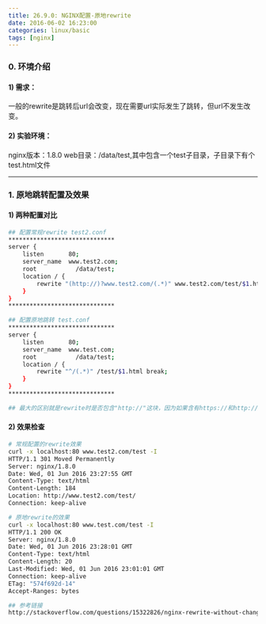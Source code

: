 ```yaml
---
title: 26.9.0: NGINX配置-原地rewrite
date: 2016-06-02 16:23:00
categories: linux/basic
tags: [nginx]
---
```


### 0. 环境介绍
#### 1) 需求：
一般的rewrite是跳转后url会改变，现在需要url实际发生了跳转，但url不发生改变。
#### 2) 实验环境：
nginx版本：1.8.0
web目录：/data/test,其中包含一个test子目录，子目录下有个test.html文件

---

### 1. 原地跳转配置及效果
#### 1) 两种配置对比
``` bash
## 配置常规rewrite test2.conf
******************************
server {
    listen       80;
    server_name  www.test2.com;
    root           /data/test;
    location / {
        rewrite "(http://)?www.test2.com/(.*)" www.test2.com/test/$1.html last;
    }
}
******************************

## 配置原地跳转 test.conf
******************************
server {
    listen       80;
    server_name  www.test.com;
    root           /data/test;
    location / {
        rewrite "^/(.*)" /test/$1.html break;
    }
}
******************************

## 最大的区别就是rewrite时是否包含"http://"这块，因为如果含有https://和http://，匹配过程会停止，同时跳转到目标域名上去。
```

#### 2) 效果检查
``` bash
# 常规配置的rewrite效果
curl -x localhost:80 www.test2.com/test -I
HTTP/1.1 301 Moved Permanently
Server: nginx/1.8.0
Date: Wed, 01 Jun 2016 23:27:55 GMT
Content-Type: text/html
Content-Length: 184
Location: http://www.test2.com/test/
Connection: keep-alive

# 原地rewrite的效果
curl -x localhost:80 www.test.com/test -I
HTTP/1.1 200 OK
Server: nginx/1.8.0
Date: Wed, 01 Jun 2016 23:28:01 GMT
Content-Type: text/html
Content-Length: 20
Last-Modified: Wed, 01 Jun 2016 23:01:01 GMT
Connection: keep-alive
ETag: "574f692d-14"
Accept-Ranges: bytes

## 参考链接
http://stackoverflow.com/questions/15322826/nginx-rewrite-without-change-url
```

